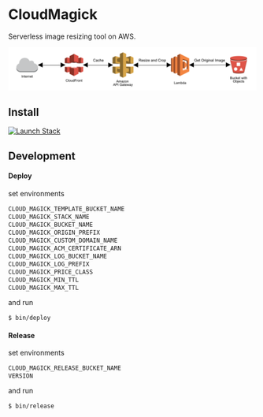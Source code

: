 # CloudMagick

Serverless image resizing tool on AWS.

![!architecture](./docs/images/architecture.png)

## Install

<a href="https://console.aws.amazon.com/cloudformation/home#/stacks/new?stackName=cloudmagick&amp;templateURL=https://s3-ap-northeast-1.amazonaws.com/public.pataiji.com/cloudmagick-v0.1.2.yml" target="_blank">
<img alt="Launch Stack" src="https://cdn.rawgit.com/buildkite/cloudformation-launch-stack-button-svg/master/launch-stack.svg">
</a>

## Development

#### Deploy

set environments
```
CLOUD_MAGICK_TEMPLATE_BUCKET_NAME
CLOUD_MAGICK_STACK_NAME
CLOUD_MAGICK_BUCKET_NAME
CLOUD_MAGICK_ORIGIN_PREFIX
CLOUD_MAGICK_CUSTOM_DOMAIN_NAME
CLOUD_MAGICK_ACM_CERTIFICATE_ARN
CLOUD_MAGICK_LOG_BUCKET_NAME
CLOUD_MAGICK_LOG_PREFIX
CLOUD_MAGICK_PRICE_CLASS
CLOUD_MAGICK_MIN_TTL
CLOUD_MAGICK_MAX_TTL
```

and run

```
$ bin/deploy
```

#### Release

set environments
```
CLOUD_MAGICK_RELEASE_BUCKET_NAME
VERSION
```

and run

```
$ bin/release
```
